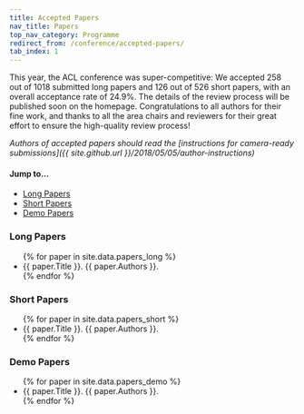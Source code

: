 ```yaml
---
title: Accepted Papers
nav_title: Papers
top_nav_category: Programme
redirect_from: /conference/accepted-papers/
tab_index: 1
---
```


This year, the ACL conference was super-competitive: We accepted 258 out of 1018 submitted long papers and 126 out of 526 short papers, with an overall acceptance rate of 24.9%.  The details of the review process will be published soon on the homepage. 
Congratulations to all authors for their fine work, and thanks to all the area chairs and reviewers for their great effort to ensure the high-quality review process!

_Authors of accepted papers should read the [instructions for camera-ready submissions]({{ site.github.url }}/2018/05/05/author-instructions)_

<nav class="table-contents">
    <h4>Jump to…</h4>
    <ul>
    <li><a href='#long-papers'>Long Papers</a></li>
    <li><a href='#short-papers'>Short Papers</a></li>
    <li><a href='#demo-papers'>Demo Papers</a></li>
    </ul>
</nav>


### Long Papers

<ul class="accepted-papers">
{% for paper in site.data.papers_long %}
    <li class="listing"><span class="paper-title">{{ paper.Title }}</span>. <span class="paper-authors">{{ paper.Authors }}</span>.</li>
{% endfor %}
</ul>

### Short Papers

<ul class="accepted-papers">
{% for paper in site.data.papers_short %}
    <li class="listing"><span class="paper-title">{{ paper.Title }}</span>. <span class="paper-authors">{{ paper.Authors }}</span>.</li>
{% endfor %}
</ul>

### Demo Papers

<ul class="accepted-papers">
{% for paper in site.data.papers_demo %}
    <li class="listing"><span class="paper-title">{{ paper.Title }}</span>. <span class="paper-authors">{{ paper.Authors }}</span>.</li>
{% endfor %}
</ul>
